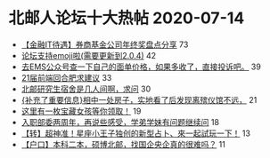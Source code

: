 # 北邮人论坛十大热帖 2020-07-14

- [【金融IT待遇】券商基金公司年终奖盘点分享](https://bbs.byr.cn/article/WorkLife/1149109) 73
- [论坛支持emoji啦(需要更新到2.0.4)](https://bbs.byr.cn/article/Picture/3259774) 42
- [去EMS公众号查一下自己的面单价格，如果多收了，直接投诉吧。](https://bbs.byr.cn/article/Talking/6209432) 39
- [21届前端回合肥求建议](https://bbs.byr.cn/article/Anhui/323297) 33
- [北邮研究生宿舍是几人间啊，求问](https://bbs.byr.cn/article/AimGraduate/1193610) 30
- [{补充了重要信息}相中一处房子，实地看了后发现离殡仪馆不远，](https://bbs.byr.cn/article/Home/126191) 21
- [这里有一枚宝藏女孩等你领取！](https://bbs.byr.cn/article/Friends/1965904) 19
- [入职部委两周年，再说些感受，学弟学妹有问题继续问](https://bbs.byr.cn/article/CivilServant/41842) 18
- [【转】超神准！星座小王子独创的新型占卜、來一起試玩一下！](https://bbs.byr.cn/article/Constellations/326533) 13
- [【户口】本科二本，硕博北邮，找国企央企真的很难吗？](https://bbs.byr.cn/article/Job/2095345) 11


